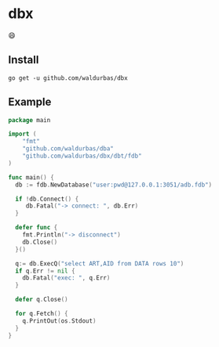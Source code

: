 # dbx
:smile:

## Install

`go get -u github.com/waldurbas/dbx`

## Example

```go
package main

import (
    "fmt"
    "github.com/waldurbas/dba"
    "github.com/waldurbas/dbx/dbt/fdb"	
)

func main() {
  db := fdb.NewDatabase("user:pwd@127.0.0.1:3051/adb.fdb")

  if !db.Connect() {
     db.Fatal("-> connect: ", db.Err)
  }

  defer func {
    fmt.Println("-> disconnect")
    db.Close()
  }()

  q:= db.ExecQ("select ART,AID from DATA rows 10")
  if q.Err != nil {
    db.Fatal("exec: ", q.Err)
  }

  defer q.Close()

  for q.Fetch() {
    q.PrintOut(os.Stdout)
  }
}
````
